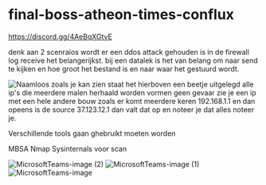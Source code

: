 # final-boss-atheon-times-conflux
https://discord.gg/4AeBqXGtvE



denk aan 2 scenraios wordt er een ddos attack gehouden is in de firewall log receive het belangerijkst.
bij een datalek is het van belang om naar send te kijken en hoe groot het bestand is en naar waar het gestuurd wordt.

![Naamloos](https://user-images.githubusercontent.com/54288899/232552125-a164bda4-a487-4aae-9f24-0a3b22147cc8.png)
 zoals je kan zien staat het hierboven een beetje uitgelegd alle ip's die meerdere malen herhaald worden vormen geen gevaar zie je een ip met een hele andere bouw zoals
er komt meerdere keren 192.168.1.1 en dan opeens is de source 37.123.12.1 dan valt dat op en noteer je dat alles noteer je.

Verschillende tools gaan ghebruikt moeten worden

MBSA
Nmap
Sysinternals voor scan





![MicrosoftTeams-image (2)](https://user-images.githubusercontent.com/54288899/232599829-bfd749e3-ea71-4b2b-b85a-b4b025411794.png)
![MicrosoftTeams-image (1)](https://user-images.githubusercontent.com/54288899/232599835-4caae9e3-58a7-4c1f-8f9e-33f78aef6820.png)
![MicrosoftTeams-image](https://user-images.githubusercontent.com/54288899/232599837-2c76dac5-80a1-463b-95b6-d464d952c725.png)
